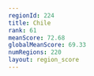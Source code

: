 ```yaml
---
regionId: 224
title: Chile
rank: 61
meanScore: 72.68
globalMeanScore: 69.33
numRegions: 220
layout: region_score
---
```

